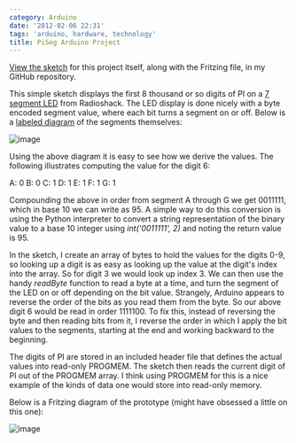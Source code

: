 ```yaml
---
category: Arduino
date: '2012-02-06 22:31'
tags: 'arduino, hardware, technology'
title: PiSeg Arduino Project
---
```


[View the
sketch](https://github.com/stupergenius/Arduino-Sandbox/tree/master/PiSeg)
for this project itself, along with the Fritzing file, in my GitHub
repository.

This simple sketch displays the first 8 thousand or so digits of PI on a
[7 segment
LED](http://www.radioshack.com/product/index.jsp?productId=2062557) from
Radioshack. The LED display is done nicely with a byte encoded segment
value, where each bit turns a segment on or off. Below is a [labeled
diagram](http://en.wikipedia.org/wiki/File:7_segment_display_labeled.svg)
of the segments themselves:

![image](http://upload.wikimedia.org/wikipedia/commons/thumb/0/02/7_segment_display_labeled.svg/150px-7_segment_display_labeled.svg.png)

Using the above diagram it is easy to see how we derive the values. The
following illustrates computing the value for the digit 6:

A: 0 B: 0 C: 1 D: 1 E: 1 F: 1 G: 1

Compounding the above in order from segment A through G we get 0011111,
which in base 10 we can write as 95. A simple way to do this conversion
is using the Python interpreter to convert a string representation of
the binary value to a base 10 integer using *int('0011111', 2)* and
noting the return value is 95.

In the sketch, I create an array of bytes to hold the values for the
digits 0-9, so looking up a digit is as easy as looking up the value at
the digit's index into the array. So for digit 3 we would look up index
3. We can then use the handy *readByte* function to read a byte at a
time, and turn the segment of the LED on or off depending on the bit
value. Strangely, Arduino appears to reverse the order of the bits as
you read them from the byte. So our above digit 6 would be read in order
1111100. To fix this, instead of reversing the byte and then reading
bits from it, I reverse the order in which I apply the bit values to the
segments, starting at the end and working backward to the beginning.

The digits of PI are stored in an included header file that defines the
actual values into read-only PROGMEM. The sketch then reads the current
digit of PI out of the PROGMEM array. I think using PROGMEM for this is
a nice example of the kinds of data one would store into read-only
memory.

Below is a Fritzing diagram of the prototype (might have obsessed a
little on this one):

![image](http://media.bensnider.com/images/sketches/PiSeg.jpg)
